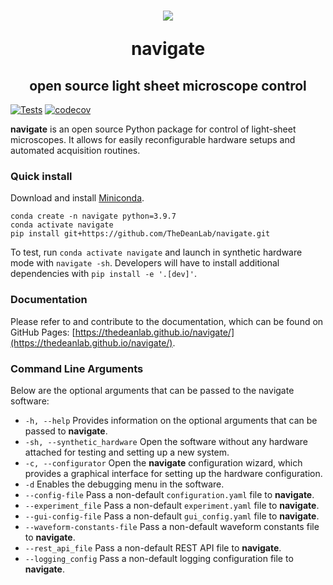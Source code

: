 <h1 align="center">
<img src="https://github.com/TheDeanLab/navigate/blob/develop/src/navigate/view/icon/mic.ico?raw=true" />

navigate
<h2 align="center">
	open source light sheet microscope control
</h2>
</h1>


[![Tests](https://github.com/TheDeanLab/navigate/actions/workflows/push_checks.yaml/badge.svg)](https://github.com/TheDeanLab/navigate/actions/workflows/push_checks.yaml)
[![codecov](https://codecov.io/gh/TheDeanLab/navigate/branch/develop/graph/badge.svg?token=270RFSZGG5)](https://codecov.io/gh/TheDeanLab/navigate)

**navigate** is an open source Python package for control of light-sheet microscopes.
It allows for easily reconfigurable hardware setups and automated acquisition routines.

### Quick install

Download and install [Miniconda](https://docs.conda.io/en/latest/miniconda.html#latest-miniconda-installer-links).

```
conda create -n navigate python=3.9.7
conda activate navigate
pip install git+https://github.com/TheDeanLab/navigate.git
```

To test, run `conda activate navigate` and launch in synthetic hardware mode with `navigate
-sh`. Developers will have to install additional dependencies with
`pip install -e '.[dev]'`.
### Documentation
Please refer to and contribute to the documentation, which can be found on GitHub Pages: [https://thedeanlab.github.io/navigate/](https://thedeanlab.github.io/navigate/).

### Command Line Arguments

Below are the optional arguments that can be passed to the navigate software:

- `-h, --help`
  Provides information on the optional arguments that can be passed to **navigate**.
- `-sh, --synthetic_hardware`
  Open the software without any hardware attached for testing
  and setting up a new system.
- `-c, --configurator`
  Open the **navigate** configuration wizard, which provides a
  graphical interface for setting up the hardware configuration.
- `-d`
  Enables the debugging menu in the software.
- `--config-file`
  Pass a non-default `configuration.yaml` file to **navigate**.
- `--experiment_file`
  Pass a non-default `experiment.yaml` file to **navigate**.
- `--gui-config-file`
  Pass a non-default `gui_config.yaml` file to **navigate**.
- `--waveform-constants-file`
  Pass a non-default waveform constants file to **navigate**.
- `--rest_api_file`
  Pass a non-default REST API file to **navigate**.
- `--logging_config`
  Pass a non-default logging configuration file to **navigate**.
